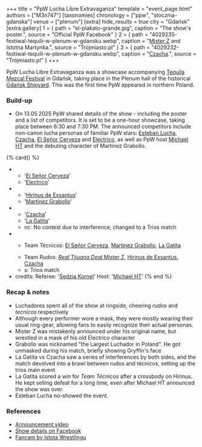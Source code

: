 +++
title = "PpW Lucha Libre Extravaganza"
template = "event_page.html"
authors = ["M3n747"]
[taxonomies]
chronology = ["ppw", "stocznia-gdanska"]
venue = ["plenum"]
[extra]
hide_results = true
city = "Gdańsk"
[extra.gallery]
1 = { path = "el-plakato-grande.jpg", caption = "The show's poster.", source = "Official PpW Facebook" }
2 = { path = "4029235-festiwal-tequili-w-plenum-w-gdansku.webp", caption = "[Mister Z](@/w/mister-z.md) and Istotna Martynka.", source = "Trójmiasto.pl" }
3 = { path = "4029232-festiwal-tequili-w-plenum-w-gdansku.webp", caption = "[Czacha](@/w/johnny-blade.md).", source = "Trójmiasto.pl" }
+++

PpW Lucha Libre Extravaganza was a showcase accompanying [Tequila Mezcal Festival][tequila] in Gdańsk, taking place in the Plenum hall of the historical [Gdańsk Shipyard](@/v/stocznia-gdanska.md). This was the first time PpW appeared in northern Poland.

### Build-up

* On 13.05.2025 PpW shared details of the show - including the poster and a list of competitors. It is set to be a one-hour showcase, taking place between 6:30 and 7:30&nbsp;PM.
The announced competitors include non-canon lucha personas of familiar PpW stars: [Esteban Lucha](@/w/biesiad.md), [Czacha](@/w/johnny-blade.md), [El Señor Cerveza](@/w/goblin.md) and [Electrico](@/w/mister-z.md), as well as PpW host [Michael HT](@/w/michael-ht.md) and the debuting character of Martinez Grabollo.

{% card() %}
- - '[El Señor Cerveza](@/w/goblin.md)'
  - '[Electrico](@/w/mister-z.md)'
- - '[Hirinus de Exsantus](@/w/biesiad.md)'
  - '[Martinez Grabollo](@/w/gustav-gryffin.md)'
- - '[Czacha](@/w/johnny-blade.md)'
  - '[La Gatita](@/w/agentka-agatka.md)'
  - nc: No contest due to interference, changed to a Trios match
- - >
    Team Técnicos:
      [El Señor Cerveza](@/w/goblin.md),
      [Martinez Grabollo](@/w/gustav-gryffin.md),
      [La Gatita](@/w/agentka-agatka.md)
  - >
    Team Rudos:
      [_Real Tijuana Deal_ Mister Z](@/w/mister-z.md),
      [Hirinus de Exsantus](@/w/biesiad.md),
      [Czacha](@/w/johnny-blade.md)
  - s: Trios match
- credits:
    Referee: '[Sędzia Kornel](@/w/sedzia-kornel.md)'
    Host: '[Michael HT](@/w/michael-ht.md)'
{% end %}

### Recap & notes

* Luchadores spent all of the show at ringside, cheering _rudos_ and _tecnicos_ respectively
* Although every performer wore a mask, they were mostly wearing their usual ring-gear, allowing fans to easily recognize their actual personas.
* Mister Z was mistakenly announced under his original name, but wrestled in a mask of his old Electrico character
* Grabollo was nicknamed "the Largest Luchador in Poland". He got unmasked during his match, briefly showing Gryffin's face
* La Gatita vs Czacha saw a series of interferences by both sides, and the match devolved into a brawl between rudos and técnicos, setting up the trios main event
* La Gatita scored a win for _Team Técnicos_ after a crossbody on Hirinus. He kept selling defeat for a long time, even after Michael HT announced the show was over.
* Esteban Lucha no-showed the event.

### References

* [Announcement video](https://www.facebook.com/reel/1707539943197636)
* [Show details on Facebook](https://www.facebook.com/photo/?fbid=1245911024205954&set=a.499910772139320)
* [Fancam by Istota Wrestlingu](https://www.youtube.com/watch?v=wIYrM_KH2jM)

[tequila]: https://tequilamezcalfestival.pl
